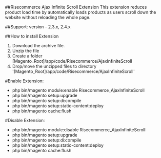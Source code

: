 ##Risecommerce Ajax Infinite Scroll Extension
This extension reduces product load time by automatically loads products as users scroll down the website without reloading the whole page.

##Support: 
version - 2.3.x, 2.4.x

##How to install Extension

1. Download the archive file.
2. Unzip the file
3. Create a folder [Magento_Root]/app/code/Risecommerce/AjaxInfiniteScroll
4. Drop/move the unzipped files to directory '[Magento_Root]/app/code/Risecommerce/AjaxInfiniteScroll'

#Enable Extension:
- php bin/magento module:enable Risecommerce_AjaxInfiniteScroll
- php bin/magento setup:upgrade
- php bin/magento setup:di:compile
- php bin/magento setup:static-content:deploy
- php bin/magento cache:flush

#Disable Extension:
- php bin/magento module:disable Risecommerce_AjaxInfiniteScroll
- php bin/magento setup:upgrade
- php bin/magento setup:di:compile
- php bin/magento setup:static-content:deploy
- php bin/magento cache:flush
